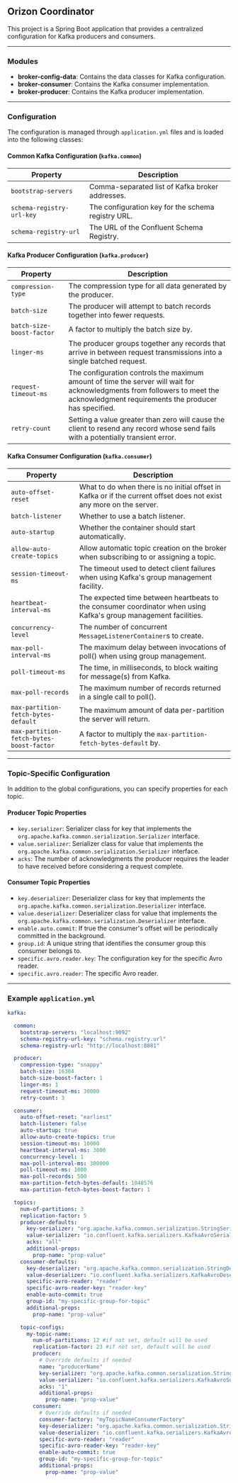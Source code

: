 ## Orizon Coordinator

This project is a Spring Boot application that provides a centralized configuration for Kafka producers and consumers.

---

### Modules

- **broker-config-data**: Contains the data classes for Kafka configuration.
- **broker-consumer**: Contains the Kafka consumer implementation.
- **broker-producer**: Contains the Kafka producer implementation.

---

### Configuration

The configuration is managed through `application.yml` files and is loaded into the following classes:

#### Common Kafka Configuration (`kafka.common`)

| Property                  | Description                                       |
| ------------------------- | ------------------------------------------------- |
| `bootstrap-servers`       | Comma-separated list of Kafka broker addresses.   |
| `schema-registry-url-key` | The configuration key for the schema registry URL.|
| `schema-registry-url`     | The URL of the Confluent Schema Registry.         |

#### Kafka Producer Configuration (`kafka.producer`)

| Property                 | Description                                                                 |
| ------------------------ | --------------------------------------------------------------------------- |
| `compression-type`       | The compression type for all data generated by the producer.                |
| `batch-size`             | The producer will attempt to batch records together into fewer requests.    |
| `batch-size-boost-factor`| A factor to multiply the batch size by.                                     |
| `linger-ms`              | The producer groups together any records that arrive in between request transmissions into a single batched request. |
| `request-timeout-ms`     | The configuration controls the maximum amount of time the server will wait for acknowledgments from followers to meet the acknowledgment requirements the producer has specified. |
| `retry-count`            | Setting a value greater than zero will cause the client to resend any record whose send fails with a potentially transient error. |

#### Kafka Consumer Configuration (`kafka.consumer`)

| Property                             | Description                                                                                                                                                                 |
| ------------------------------------ | --------------------------------------------------------------------------------------------------------------------------------------------------------------------------- |
| `auto-offset-reset`                  | What to do when there is no initial offset in Kafka or if the current offset does not exist any more on the server.                                                          |
| `batch-listener`                     | Whether to use a batch listener.                                                                                                                                            |
| `auto-startup`                       | Whether the container should start automatically.                                                                                                                           |
| `allow-auto-create-topics`           | Allow automatic topic creation on the broker when subscribing to or assigning a topic.                                                                                      |
| `session-timeout-ms`                 | The timeout used to detect client failures when using Kafka's group management facility.                                                                                    |
| `heartbeat-interval-ms`              | The expected time between heartbeats to the consumer coordinator when using Kafka's group management facilities.                                                              |
| `concurrency-level`                  | The number of concurrent `MessageListenerContainer`s to create.                                                                                                             |
| `max-poll-interval-ms`               | The maximum delay between invocations of poll() when using group management.                                                                                                |
| `poll-timeout-ms`                    | The time, in milliseconds, to block waiting for message(s) from Kafka.                                                                                                      |
| `max-poll-records`                   | The maximum number of records returned in a single call to poll().                                                                                                          |
| `max-partition-fetch-bytes-default`  | The maximum amount of data per-partition the server will return.                                                                                                            |
| `max-partition-fetch-bytes-boost-factor` | A factor to multiply the `max-partition-fetch-bytes-default` by.                                                                                                          |

---

### Topic-Specific Configuration

In addition to the global configurations, you can specify properties for each topic.

#### Producer Topic Properties

- `key.serializer`: Serializer class for key that implements the `org.apache.kafka.common.serialization.Serializer` interface.
- `value.serializer`: Serializer class for value that implements the `org.apache.kafka.common.serialization.Serializer` interface.
- `acks`: The number of acknowledgments the producer requires the leader to have received before considering a request complete.

#### Consumer Topic Properties

- `key.deserializer`: Deserializer class for key that implements the `org.apache.kafka.common.serialization.Deserializer` interface.
- `value.deserializer`: Deserializer class for value that implements the `org.apache.kafka.common.serialization.Deserializer` interface.
- `enable.auto.commit`: If true the consumer's offset will be periodically committed in the background.
- `group.id`: A unique string that identifies the consumer group this consumer belongs to.
- `specific.avro.reader.key`: The configuration key for the specific Avro reader.
- `specific.avro.reader`: The specific Avro reader.

---

### Example `application.yml`

```yaml
kafka:

  common:
    bootstrap-servers: "localhost:9092"
    schema-registry-url-key: "schema.registry.url"
    schema-registry-url: "http://localhost:8081"

  producer:
    compression-type: "snappy"
    batch-size: 16384
    batch-size-boost-factor: 1
    linger-ms: 1
    request-timeout-ms: 30000
    retry-count: 3

  consumer:
    auto-offset-reset: "earliest"
    batch-listener: false
    auto-startup: true
    allow-auto-create-topics: true
    session-timeout-ms: 10000
    heartbeat-interval-ms: 3000
    concurrency-level: 1
    max-poll-interval-ms: 300000
    poll-timeout-ms: 1000
    max-poll-records: 500
    max-partition-fetch-bytes-default: 1048576
    max-partition-fetch-bytes-boost-factor: 1

  topics:
    num-of-partitions: 3
    replication-factor: 5
    producer-defaults:
      key-serializer: "org.apache.kafka.common.serialization.StringSerializer"
      value-serializer: "io.confluent.kafka.serializers.KafkaAvroSerializer"
      acks: "all"
      additional-props:
        prop-name: "prop-value"
    consumer-defaults:
      key-deserializer: "org.apache.kafka.common.serialization.StringDeserializer"
      value-deserializer: "io.confluent.kafka.serializers.KafkaAvroDeserializer"
      specific-avro-reader: "reader"
      specific-avro-reader-key: "reader-key"
      enable-auto-commit: true
      group-id: "my-specific-group-for-topic"
      additional-props:
        prop-name: "prop-value"

    topic-configs:
      my-topic-name:
        num-of-partitions: 12 #if not set, default will be used
        replication-factor: 23 #if not set, default will be used
        producer:
          # Override defaults if needed
          name: "producerName"
          key-serializer: "org.apache.kafka.common.serialization.StringSerializer"
          value-serializer: "io.confluent.kafka.serializers.KafkaAvroSerializer"
          acks: "1"
          additional-props:
            prop-name: "prop-value"
        consumer:
          # Override defaults if needed
          consumer-factory: "myTopicNameConsumerFactory"
          key-deserializer: "org.apache.kafka.common.serialization.StringDeserializer"
          value-deserializer: "io.confluent.kafka.serializers.KafkaAvroDeserializer"
          specific-avro-reader: "reader"
          specific-avro-reader-key: "reader-key"
          enable-auto-commit: true
          group-id: "my-specific-group-for-topic"
          additional-props:
            prop-name: "prop-value"
```